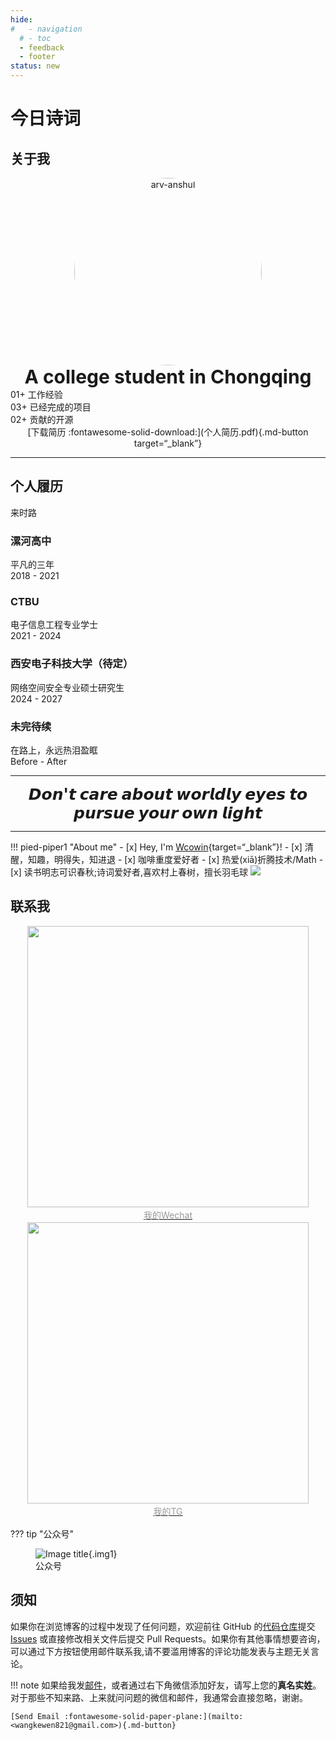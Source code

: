 ```yaml
---
hide:
#   - navigation
  # - toc
  - feedback
  - footer
status: new
---
```

<center>
    <script src="https://sdk.jinrishici.com/v2/browser/jinrishici.js" charset="utf-8"></script>
</center>

# <span id="jinrishici-sentence">今日诗词</span>

<script src="https://cdn.jsdelivr.net/npm/@fancyapps/ui@5.0/dist/fancybox/fancybox.umd.js"></script>
<link
  rel="stylesheet"
  href="https://cdn.jsdelivr.net/npm/@fancyapps/ui@5.0/dist/fancybox/fancybox.css"
/>

## 关于我


<html lang="en">
<p style="text-align: center; margin: 0px;" markdown>
  <img src="https://s1.imagehub.cc/images/2025/01/04/158948b0002cdac6e9ff43986648cb83.png" alt="arv-anshul" style="width: 300px; border-radius: 50%;" />
  <!-- ![image](https://s1.imagehub.cc/images/2025/01/04/158948b0002cdac6e9ff43986648cb83.png) -->
  <p style="text-align: center; font-size: 30px; margin: 0px;"><strong>A college student in Chongqing</strong></p>
    <head>
        <meta charset="UTF-8">
        <meta name="viewport" content="width=device-width, initial-scale=1.0">
        <script src="https://code.iconify.design/iconify-icon/1.0.7/iconify-icon.min.js"></script>
        <link rel="stylesheet" href="../assets/stylesheets/portfolio.css">
    </head>
    <body>
        <main class="main">
            <section class="about section" id="about">
                <div class="about__container container">
                    <div class="about__data">
                            <p style="text-align: center; margin: 0px;" markdown></p>
                        <div class="about__info">
                            <div>
                                <span class="about__info-title">01+</span>
                                <span class="about__info-name">工作经验</span>
                            </div>
                            <div>
                                <span class="about__info-title">03+</span>
                                <span class="about__info-name">已经完成的项目</span>
                            </div>
                            <div>
                                <span class="about__info-title">02+</span>
                                <span class="about__info-name">贡献的开源</span>
                            </div>
                        </div>
            </section>
                </body>
</html>
<center>[下载简历 :fontawesome-solid-download:](个人简历.pdf){.md-button target=“_blank”}</center>

---
## 个人履历

<html lang="en">
<body>
    <!--==================== QUALIFICATION ====================-->
    <section class="qualification section">
        <!-- <h2 class="section__title"></h2> -->
        <div class="qualification__container container">
            <div class="qualification__tabs">
                <div class="qualification__button button--flex qualification__active" data-target='#education'>
                    <iconify-icon icon="fluent:hat-graduation-12-regular" class="qualification__icon"></iconify-icon>
                    来时路
                </div>
                <!-- <div class="qualification__button button--flex" data-target='#work'>
                            <iconify-icon icon="uil:briefcase" class="qualification__icon"></iconify-icon>
                            Work
                        </div> -->
            </div>
            <div class="qualification__sections">
                <!--==================== QUALIFICATION CONTENT 1 ====================-->
                <div class="qualification__content qualification__active" data-content id="education">
                    <!--==================== QUALIFICATION 1 ====================-->
                    <div class="qualification__data">
                        <div>
                            <h3 class="qualification__title">漯河高中</h3>
                            <span class="qualification__subtitle">平凡的三年</span>
                            <div class="qualification__calendar">
                                <iconify-icon icon="tabler:calendar"></iconify-icon>
                                2018 - 2021
                            </div>
                        </div>
                        <div>
                            <span class="qualification__rounder"></span>
                            <span class="qualification__line"></span>
                        </div>
                    </div>
                    <!--==================== QUALIFICATION 2 ====================-->
                    <div class="qualification__data">
                        <div></div>
                        <div>
                            <span class="qualification__rounder"></span>
                            <span class="qualification__line"></span>
                        </div>
                        <div>
                            <h3 class="qualification__title">CTBU</h3>
                            <span class="qualification__subtitle">电子信息工程专业学士</span>
                            <div class="qualification__calendar">
                                <iconify-icon icon="tabler:calendar"></iconify-icon>
                                2021 - 2024
                            </div>
                        </div>
                    </div>
                    <!--==================== QUALIFICATION 3 ====================-->
                    <div class="qualification__data">
                        <div>
                            <h3 class="qualification__title">西安电子科技大学（待定）</h3>
                            <span class="qualification__subtitle">网络空间安全专业硕士研究生</span>
                            <div class="qualification__calendar">
                                <iconify-icon icon="tabler:calendar"></iconify-icon>
                                2024 - 2027
                            </div>
                        </div>
                        <div>
                            <span class="qualification__rounder"></span>
                            <span class="qualification__line"></span>
                          </div>
                        </div>
                    </div>
                    <!--==================== QUALIFICATION 4 ====================-->
                    <div class="qualification__data">
                        <div></div>
                        <div>
                            <span class="qualification__rounder"></span>
                            <span class="qualification__line"></span>
                        </div>
                        <div>
                            <h3 class="qualification__title">未完待续</h3>
                            <span class="qualification__subtitle">在路上，永远热泪盈眶</span>
                            <div class="qualification__calendar">
                                <iconify-icon icon="tabler:calendar"></iconify-icon>
                                Before - After
                            </div>
                          </div>
                        </div>
      </div>
    </section>
</body>
</html>

<HR style="FILTER: progid:DXImageTransform.Microsoft.Shadow(color:#608DBD,direction:145,strength:15)" width="100%" color=#608DBD SIZE=1>

  <p style="text-align: center; font-size: 25px; margin: 0px;"><strong>𝘿𝙤𝙣'𝙩 𝙘𝙖𝙧𝙚 𝙖𝙗𝙤𝙪𝙩 𝙬𝙤𝙧𝙡𝙙𝙡𝙮 𝙚𝙮𝙚𝙨 𝙩𝙤 𝙥𝙪𝙧𝙨𝙪𝙚 𝙮𝙤𝙪𝙧 𝙤𝙬𝙣 𝙡𝙞𝙜𝙝𝙩</strong></p>
</p>
<!-- https://s1.imagehub.cc/images/2024/02/02/79cb7379982d1c7bb0ae7163985609c4.jpeg -->

<HR style="FILTER: progid:DXImageTransform.Microsoft.Shadow(color:#608DBD,direction:145,strength:15)" width="100%" color=#608DBD SIZE=1>

!!! pied-piper1 "About me"
    - [x] Hey, I'm [Wcowin](https://bento.me/wcowin){target=“_blank”}!
    - [x] 清醒，知趣，明得失，知进退
    - [x] 咖啡重度爱好者 
    - [x] 热爱(xiā)折腾技术/Math
    - [x] 读书明志可识春秋;诗词爱好者,喜欢村上春树，擅长羽毛球
<img class="img1" src="https://s2.loli.net/2024/02/01/AgiGpYk38C6ctJV.jpg">

## 联系我

<a href="https://s1.imagehub.cc/images/2024/02/02/bb9ee71b03ee7a3b87caad5cc4bcebff.jpeg" target="_blank">
 <center>
  <img class="img1" src="https://s1.imagehub.cc/images/2024/02/02/bb9ee71b03ee7a3b87caad5cc4bcebff.jpeg" style="width: 450px; height: auto;">
    <div style="color:orange; 
    color: #999;
    padding: 2px;">我的Wechat</div>
  </center>  
</a>

<a href="https://t.me/wecowin" target="_blank">
 <center>
  <img class="img1" src="https://s1.imagehub.cc/images/2025/01/04/ece1374f25a07c060978165ada287fae.png" style="width: 450px; height: auto;">
    <div style="color:orange; 
    color: #999;
    padding: 2px;">我的TG</div>
  </center>  
</a>

??? tip "公众号"
    <figure markdown >
    ![Image title](https://s1.imagehub.cc/images/2025/01/04/ac7fda1814bb1e18714f9dd9f5d87636.png){.img1}
    <figcaption>公众号</figcaption>
    </figure>

<!-- ## 个人简历

<div class="grid cards" markdown>

-   :octicons-bookmark-16:{ .lg .middle } __求实习(25届)__

    ---

    [个人简历(在线)](https://cv.devtool.tech/preview/76751620-faad-4537-bffd-73ced6ee9671){target=“_blank”}
</div> -->

<!-- ## 个人技能
**本人擅长 Ai、Fw、Fl、Br、Ae、Pr、Id、Ps 等软件的安装与卸载。  
精通 CSS、JavaScript、PHP、ASP、C、C++、C#、Java、Ruby、Perl、Lisp、Python、Objective-C、ActionScript、Pascal 等单词的拼写。  
熟悉 Windows、Linux、OS X、Android、iOS、WP8 、harmony、hyper等系统的开关机。**
![](https://s3.uuu.ovh/imgs/2024/07/04/82b473abd2059779.png){loading=lazy  class="img1"  width="90%"}   -->

<!-- ## 个人荣誉
![IMG_9007.jpeg](https://s2.loli.net/2024/02/03/RH5jOlZqdITAcw8.jpg){loading=lazy  class="img1"  }   -->


## 须知
如果你在浏览博客的过程中发现了任何问题，欢迎前往 GitHub 的[代码仓库](https://github.com/Wcowin/Wcowin.github.io)提交 [Issues](https://github.com/Wcowin/Wcowin.github.io/issues) 或直接修改相关文件后提交 Pull Requests。如果你有其他事情想要咨询，可以通过下方按钮使用邮件联系我,请不要滥用博客的评论功能发表与主题无关言论。

!!! note
    如果给我发[邮件](mailto:<wangkewen821@gmail.com>)，或者通过右下角微信添加好友，请写上您的**真名实姓**。对于那些不知来路、上来就问问题的微信和邮件，我通常会直接忽略，谢谢。

    [Send Email :fontawesome-solid-paper-plane:](mailto:<wangkewen821@gmail.com>){.md-button}  


<!-- <chat-bot platform_id="d19a99ed-b684-4d64-8c70-7663d974af17" user_id="325b3ae2-0317-4c5f-9f9b-c4ce0e51e36b" chatbot_id="8eedef48-41ef-4f78-97d9-71e8197a452d"><a href="https://www.chatsimple.ai/?utm_source=widget&utm_medium=referral">[chatbot]</a></chat-bot><script src="https://cdn.chatsimple.ai/chat-bot-loader.js" defer></script> -->


<script src="//code.tidio.co/6jmawe9m5wy4ahvlhub2riyrnujz7xxi.js" async></script>